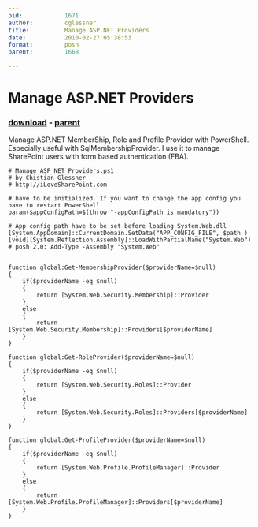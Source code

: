 ```yaml
---
pid:            1671
author:         cglessner
title:          Manage ASP.NET Providers
date:           2010-02-27 05:38:53
format:         posh
parent:         1668

---
```


# Manage ASP.NET Providers

### [download](//scripts/1671.ps1) - [parent](//scripts/1668.md)

Manage ASP.NET MemberShip, Role and Profile Provider with PowerShell. Especially useful with SqlMembershipProvider. I use it to manage SharePoint users with form based authentication (FBA).

```posh
# Manage_ASP_NET_Providers.ps1
# by Chistian Glessner
# http://iLoveSharePoint.com

# have to be initialized. If you want to change the app config you have to restart PowerShell
param($appConfigPath=$(throw "-appConfigPath is mandatory"))

# App config path have to be set before loading System.Web.dll
[System.AppDomain]::CurrentDomain.SetData("APP_CONFIG_FILE", $path )
[void][System.Reflection.Assembly]::LoadWithPartialName("System.Web") # posh 2.0: Add-Type -Assembly "System.Web"


function global:Get-MembershipProvider($providerName=$null)
{    
    if($providerName -eq $null)
    {
        return [System.Web.Security.Membership]::Provider
    }
    else
    {
        return [System.Web.Security.Membership]::Providers[$providerName]
    } 
}

function global:Get-RoleProvider($providerName=$null)
{     
    if($providerName -eq $null)
    {
        return [System.Web.Security.Roles]::Provider
    }
    else
    {
        return [System.Web.Security.Roles]::Providers[$providerName]
    } 
}

function global:Get-ProfileProvider($providerName=$null)
{     
    if($providerName -eq $null)
    {
        return [System.Web.Profile.ProfileManager]::Provider
    }
    else
    {
        return [System.Web.Profile.ProfileManager]::Providers[$providerName]
    } 
}
```
